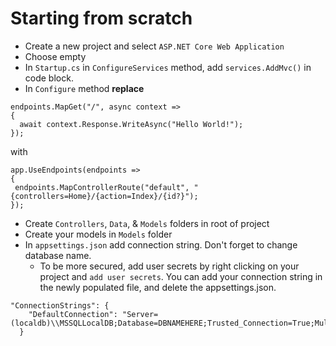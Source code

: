 # Starting from scratch
  * Create a new project and select `ASP.NET Core Web Application`
  * Choose empty
  * In `Startup.cs` in `ConfigureServices` method, add `services.AddMvc()` in code block.
  * In `Configure` method
  <strong>replace</strong>
  ```
  endpoints.MapGet("/", async context =>
{
    await context.Response.WriteAsync("Hello World!");
});
   ```
   with
   
   ```
   app.UseEndpoints(endpoints =>
{
    endpoints.MapControllerRoute("default", "{controllers=Home}/{action=Index}/{id?}");
});
```
* Create `Controllers`, `Data`, & `Models` folders in root of project
* Create your models in `Models` folder
* In `appsettings.json` add connection string. Don't forget to change database name.
  * To be more secured, add user secrets by right clicking on your project and `add user secrets`. You can add your connection string in the newly populated file, and delete the appsettings.json.
```
"ConnectionStrings": {
    "DefaultConnection": "Server=(localdb)\\MSSQLLocalDB;Database=DBNAMEHERE;Trusted_Connection=True;MultipleActiveResultSets=true"
  }
```


